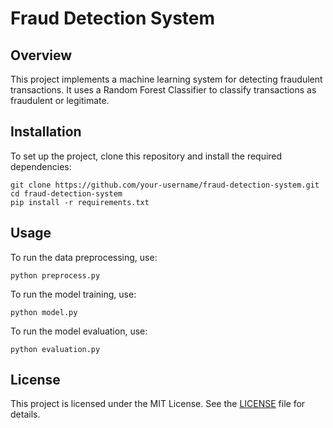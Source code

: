# Fraud Detection System

## Overview
This project implements a machine learning system for detecting fraudulent transactions. It uses a Random Forest Classifier to classify transactions as fraudulent or legitimate.

## Installation
To set up the project, clone this repository and install the required dependencies:
```
git clone https://github.com/your-username/fraud-detection-system.git
cd fraud-detection-system
pip install -r requirements.txt
```

## Usage
To run the data preprocessing, use:
```
python preprocess.py
```

To run the model training, use:
```
python model.py
```

To run the model evaluation, use:
```
python evaluation.py
```

## License
This project is licensed under the MIT License. See the [LICENSE](LICENSE) file for details.
```


